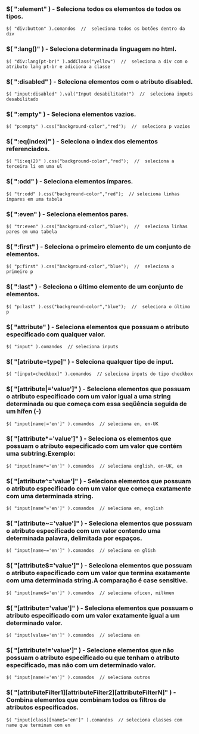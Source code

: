 ### $( ":element" ) - Seleciona todos os elementos de todos os tipos.

	$( "div:button" ).comandos  //  seleciona todos os botões dentro da div
	
### $( ":lang()" ) - Seleciona determinada linguagem no html.

	$( "div:lang(pt-br)" ).addClass("yellow")  //  seleciona a div com o atributo lang pt-br e adiciona a classe

### $( ":disabled" ) - Seleciona elementos com o atributo disabled.

	$( "input:disabled" ).val("Input desabilitado!")  //  seleciona inputs desabilitado
	
### $( ":empty" ) - Seleciona elementos vazios.
	
	$( "p:empty" ).css("background-color","red");  //  seleciona p vazios
	
### $( ":eq(index)" ) - Seleciona o index dos elementos referenciados.

	$( "li:eq(2)" ).css("background-color","red");  //  seleciona a terceira li em uma ul
	
### $( ":odd" ) - Seleciona elementos ímpares.

	$( "tr:odd" ).css("background-color","red");  // seleciona linhas ímpares em uma tabela
	
### $( ":even" ) - Seleciona elementos pares.

	$( "tr:even" ).css("background-color","blue");  //  seleciona linhas pares em uma tabela
	
### $( ":first" ) - Seleciona o primeiro elemento de um conjunto de elementos.

	$( "p:first" ).css("background-color","blue");  //  seleciona o primeiro p
	
### $( ":last" ) - Seleciona o último elemento de um conjunto de elementos.

	$( "p:last" ).css("background-color","blue");  //  seleciona o último p

### $( "attribute" ) - Seleciona elementos que possuam o atributo especificado com qualquer valor.

	$( "input" ).comandos  // seleciona inputs
	
### $( "[atribute=type]" ) - Seleciona qualquer tipo de input.
	
	$( "[input=checkbox]" ).comandos  // seleciona inputs do tipo checkbox
	
### $( "[attribute|='value']" ) - Seleciona elementos que possuam o atributo especificado com um valor igual a uma string determinada ou que começa com essa seqüência seguida de um hífen (-)

	$( "input[name|='en']" ).comandos  // seleciona en, en-UK


### $( "[attribute*='value']" ) - Seleciona os elementos que possuam o atributo especificado com um valor que contém uma subtring.Exemplo:
			
	$( "input[name*='en']" ).comandos  // seleciona english, en-UK, en


### $( "[attribute^='value']" ) - Seleciona elementos que possuam o atributo especificado com um valor que começa exatamente com uma determinada string.

	$( "input[name^='en']" ).comandos  // seleciona en, english


### $( "[attribute~='value']" ) - Seleciona elementos que possuam o atributo especificado com um valor contendo uma determinada palavra, delimitada por espaços.

	$( "input[name~='en']" ).comandos  // seleciona en glish


### $( "[attribute$='value']" ) - Seleciona elementos que possuam o atributo especificado com um valor que termina exatamente com uma determinada string.A comparação é case sensitive.

	$( "input[name$='en']" ).comandos  // seleciona oficen, milkmen


### $( "[attribute='value']" ) - Seleciona elementos que possuam o atributo especificado com um valor exatamente igual a um determinado valor.

	$( "input[value='en']" ).comandos  // seleciona en


### $( "[attribute!='value']" ) - Selecione elementos que não possuam o atributo especificado ou que tenham o atributo especificado, mas não com um determinado valor.

	$( "input[name!='en']" ).comandos  // seleciona outros


### $( "[attributeFilter1][attributeFilter2][attributeFilterN]" ) - Combina elementos que combinam todos os filtros de atributos especificados.

	$( "input[class][name$='en']" ).comandos  // seleciona classes com name que terminam com en
	
